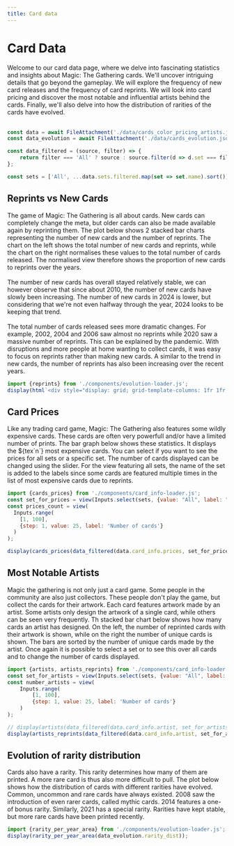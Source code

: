 ```yaml
---
title: Card data
---
```


# Card Data
<div>
Welcome to our card data page, where we delve into fascinating statistics and insights about Magic: The Gathering cards. We'll uncover intriguing details that go beyond the gameplay. We will explore the frequency of new card releases and the frequency of card reprints. We will look into card pricing and discover the most notable and influential artists behind the cards. Finally, we'll also delve into how the distribution of rarities of the cards have evolved.
</div>
<br>

```js
const data = await FileAttachment('./data/cards_color_pricing_artists.json').json();
const data_evolution = await FileAttachment('./data/cards_evolution.json').json();

const data_filtered = (source, filter) => {
    return filter === 'All' ? source : source.filter(d => d.set === filter);
};

const sets = ['All', ...data.sets.filtered.map(set => set.name).sort()];
```

## Reprints vs New Cards
<div>
The game of Magic: The Gathering is all about cards. New cards can completely change the meta, but older cards can also be made available again by reprinting them. The plot below shows 2 stacked bar charts representing the number of new cards and the number of reprints. The chart on the left shows the total number of new cards and reprints, while the chart on the right normalises these values to the total number of cards released. The normalised view therefore shows the proportion of new cards to reprints over the years.
<br><br>
The number of new cards has overall stayed relatively stable, we can however observe that since about 2010, the number of new cards have slowly been increasing. The number of new cards in 2024 is lower, but considering that we're not even halfway through the year, 2024 looks to be keeping that trend.
<br><br>
The total number of cards released sees more dramatic changes. For example, 2002, 2004 and 2006 saw almost no reprints while 2020 saw a massive number of reprints. This can be explained by the pandemic. With disruptions and more people at home wanting to collect cards, it was easy to focus on reprints rather than making new cards. A similar to the trend in new cards, the number of reprints has also been increasing over the recent years.
</div>

```js
import {reprints} from './components/evolution-loader.js';
display(html`<div style="display: grid; grid-template-columns: 1fr 1fr; column-gap: 20px; row-gap: 20px;">${reprints(data_evolution.reprint_dist)}${reprints(data_evolution.reprint_dist, true)}</div>`)
```

## Card Prices
<div>
Like any trading card game, Magic: The Gathering also features some wildly expensive cards. These cards are often very powerfull and/or have a limited number of prints. The bar graph below shows these statistics. It displays the ${tex`n`} most expensive cards. You can select if you want to see the prices for all sets or a specific set. The number of cards displayed can be changed using the slider. For the view featuring all sets, the name of the set is added to the labels since some cards are featured multiple times in the list of most expensive cards due to reprints.
</div>

```js
import {cards_prices} from './components/card_info-loader.js';
const set_for_prices = view(Inputs.select(sets, {value: "All", label: "Sets"}));
const prices_count = view(
  Inputs.range(
    [1, 100],
    {step: 1, value: 25, label: 'Number of cards'}
  )
);
```

```js
display(cards_prices(data_filtered(data.card_info.prices, set_for_prices), parseInt(prices_count), set_for_prices === 'All'));
```

## Most Notable Artists
<div>
Magic the gathering is not only just a card game. Some people in the community are also just collectors. These people don't play the game, but collect the cards for their artwork. Each card features artwork made by an artist. Some artists only design the artwork of a single card, while others can be seen very frequently. Th stacked bar chart below shows how many cards an artist has designed. On the left, the number of reprinted cards with their artwork is shown, while on the right the number of unique cards is shown. The bars are sorted by the number of unique cards made by the artist. Once again it is possible to select a set or to see this over all cards and to change the number of cards displayed.
</div>

```js
import {artists, artists_reprints} from './components/card_info-loader.js';
const set_for_artists = view(Inputs.select(sets, {value: "All", label: "Sets"}));
const number_artists = view(
    Inputs.range(
        [1, 100],
        {step: 1, value: 25, label: 'Number of cards'}
    )
);
```

```js
// display(artists(data_filtered(data.card_info.artist, set_for_artists), parseInt(number_artists)));
display(artists_reprints(data_filtered(data.card_info.artist, set_for_artists), parseInt(number_artists)));
```

## Evolution of rarity distribution
<div>
Cards also have a rarity. This rarity determines how many of them are printed. A more rare card is thus also more difficult to pull. The plot below shows how the distribution of cards with different rarities have evolved. Common, uncommon and rare cards have always existed. 2008 saw the introduction of even rarer cards, called mythic cards. 2014 features a one-of bonus rarity. Similarly, 2021 has a special rarity. Rarities have kept stable, but more rare cards have been printed recently.
</div>

```js
import {rarity_per_year_area} from './components/evolution-loader.js';
display(rarity_per_year_area(data_evolution.rarity_dist));
```